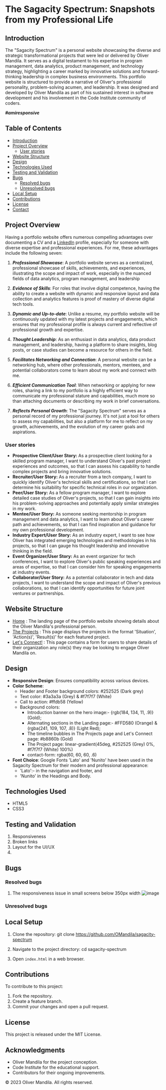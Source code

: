 # The Sagacity Spectrum: Snapshots from my Professional Life
## Introduction
The "Sagacity Spectrum" is a personal website showcasing the diverse and strategic transformational projects that were led or delivered by Oliver Mandila. It serves as a digital testament to his expertise in program management, data analytics, product management, and technology strategy, highlighting a career marked by innovative solutions and forward-thinking leadership in complex business environments. This portfolio website is structured to provide a narrative of Oliver's professional personality, problem-solving acumen, and leadership. It was designed and developed by Oliver Mandila as part of his sustained interest in software development and his involvement in the Code Institute community of coders.

***#amiresponsive***

## Table of Contents
- [Introduction](#introduction)
- [Project Overview](#project-overview)
  - [User stories](#user-stories)
- [Website Structure](#website-structure)
- [Design](#design)
- [Technologies Used](#technologies-used)
- [Testing and Validation](#testing-and-validation)
- [Bugs](#bugs)
  - [Resolved bugs](#resolved-bugs)
  - [Unresolved bugs](#unresolved-bugs)
- [Local Setup](#setup-and-installation)
- [Contributions](#contributions)
- [License](#license)
- [Contact](#contact)

## Project Overview
Having a portfolio website offers numerous compelling advantages over documenting a CV and a [LinkedIn](https://www.linkedin.com/in/oliver-mandila/) profile, especially for someone with diverse expertise and professional experiences. For me, these advantages include the following seven:

1. ***Professional Showcase***: A portfolio website serves as a centralized, professional showcase of skills, achievements, and experiences, illustrating the scope and impact of work, especially in the nuanced fields of data analytics, program management, and leadership
2. ***Evidence of Skills***: For roles that involve digital competence, having the ability to create a website with dynamic and responsive layout and data collection and analytics features is proof of mastery of diverse digital tech tools.
3. ***Dynamic and Up-to-date***: Unlike a resume, my portfolio website will be continuously updated with my latest projects and engagements, which ensures that my professional profile is always current and reflective of professional growth and expertise.
4. ***Thought Leadership***: As an enthusiast in data analytics, data product management, and leadership, having a platform to share insights, blog posts, or case studies can become a resource for others in the field.
5. ***Facilitates Networking and Connection***: A personal website can be a networking hub, where other professionals, mentors, mentees, and potential collaborators come to learn about my work and connect with me.
6. ***Efficient Communication Tool***: When networking or applying for new roles, sharing a link to my portfolio is a highly efficient way to communicate my professional stature and capabilities, much more so than attaching documents or describing my work in brief conversations.

7. ***Reflects Personal Growth***: The "Sagacity Spectrum" serves as a personal record of my professional journey. It's not just a tool for others to assess my capabilities, but also a platform for me to reflect on my growth, achievements, and the evolution of my career goals and aspirations.

### User stories
- **Prospective Client/User Story:**
As a prospective client looking for a skilled program manager, I want to understand Oliver's past project experiences and outcomes, so that I can assess his capability to handle complex projects and bring innovative solutions.
- **Recruiter/User Story:**
As a recruiter from a tech company, I want to quickly identify Oliver's technical skills and certifications, so that I can determine his suitability for specific technical roles in our organization.
- **Peer/User Story:**
As a fellow program manager, I want to explore detailed case studies of Oliver's projects, so that I can gain insights into his problem-solving approaches and potentially apply similar strategies in my work.
- **Mentee/User Story:**
As someone seeking mentorship in program management and data analytics, I want to learn about Oliver's career path and achievements, so that I can find inspiration and guidance for my own professional development.
- **Industry Expert/User Story:**
As an industry expert, I want to see how Oliver has integrated emerging technologies and methodologies in his projects, so that I can gauge his thought leadership and innovative thinking in the field.
- **Event Organizer/User Story:**
As an event organizer for tech conferences, I want to explore Oliver's public speaking experiences and areas of expertise, so that I can consider him for speaking engagements at industry events.
- **Collaborator/User Story:**
As a potential collaborator in tech and data projects, I want to understand the scope and impact of Oliver's previous collaborations, so that I can identify opportunities for future joint ventures or partnerships.

## Website Structure
- [Home](https://omandila.github.io/sagacity-spectrum/index.html) : The landing page of the portfolio website showing details about the Oliver Mandila's professional person.
- [The Projects](https://omandila.github.io/sagacity-spectrum/projects.html) : This page displays the projects in the format 'Situation', 'Action(s)', 'Result(s)' for each featured project.
- [Let's Connect!](https://omandila.github.io/sagacity-spectrum/contact-form.html) : This page contains a form for users to share details of their organization any role(s) they may be looking to engage Oliver Mandila on.

## Design
- **Responsive Design**: Ensures compatibility across various devices.
- **Color Scheme**:
  - Header and Footer background colors: #252525 (Dark grey)
  - Text color: #3a3a3a (Grey) & #f7f7f7 (White)
  - Call to action: #ffdb58 (Yellow)
  - Background colors:
    - Introduction banner on the hero image:- {rgb(184, 134, 11, .9)} (Gold);
    - Alternating sections in the Landing page:- #FFD580 (Orange) & {rgba(241, 109, 107, .8)} (Light Red);
    - The timeline bubbles in The Projects page and Let's Connect page: #b8860b (Gold)
    - The Project page: linear-gradient(45deg, #252525 (Grey) 0%, #f7f7f7 (White) 100%)
    - contact-form: rgba(60, 60, 60, .6)
- **Font Choice**: Google Fonts 'Lato' and 'Nunito' have been used in the Sagacity Spectrum for their modern and professional appearance:
  - 'Lato':- in the navigation and footer, and 
  - 'Nunito' in the Headings and Body.

## Technologies Used
- HTML5
- CSS3

## Testing and Validation
1. Responsiveness
2. Broken links
3. Layout for the UI/UX
4. 

## Bugs
### Resolved bugs
1. The responsiveness issue in small screens below 350px width
![image](https://github.com/OMandila/sagacity-spectrum/assets/71443713/1182564c-3afc-4685-a0c3-e4f349995c80)

### Unresolved bugs


## Local Setup

1. Clone the repository:
git clone https://github.com/OMandila/sagacity-spectrum

2. Navigate to the project directory:
cd sagacity-spectrum

3. Open `index.html` in a web browser.

## Contributions

To contribute to this project:

1. Fork the repository.
2. Create a feature branch.
3. Commit your changes and open a pull request.

## License

This project is released under the MIT License.

## Acknowledgments

- Oliver Mandila for the project conception.
- Code Institute for the educational support.
- Contributors for their ongoing improvements.

© 2023 Oliver Mandila. All rights reserved.
